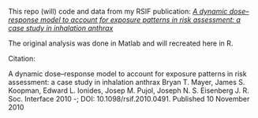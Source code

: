 This repo (will) code and data from my RSIF publication: [*A dynamic dose–response model to account for exposure patterns in risk assessment: a case study in inhalation anthrax*](http://rsif.royalsocietypublishing.org/content/early/2010/11/09/rsif.2010.0491)

The original analysis was done in Matlab and will recreated here in R.

Citation:

A dynamic dose–response model to account for exposure patterns in risk assessment: a case study in inhalation anthrax
Bryan T. Mayer, James S. Koopman, Edward L. Ionides, Josep M. Pujol, Joseph N. S. Eisenberg
J. R. Soc. Interface 2010 -; DOI: 10.1098/rsif.2010.0491. Published 10 November 2010
